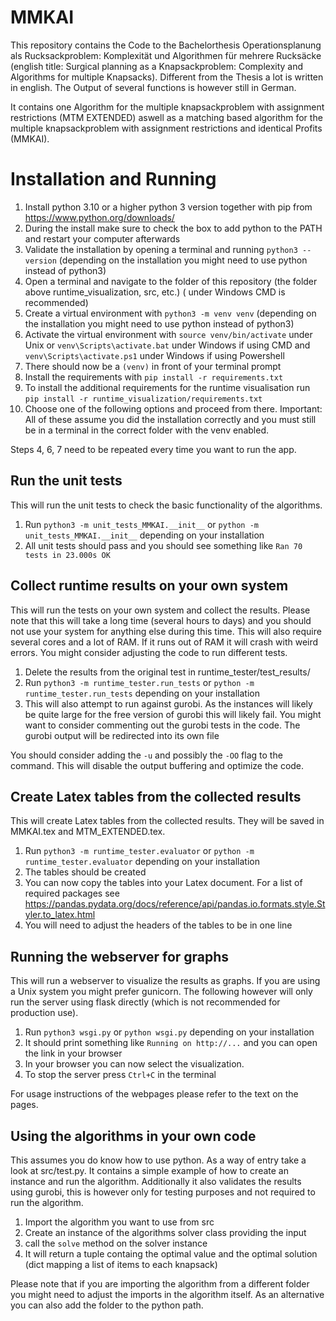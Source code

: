 # MMKAI
This repository contains the Code to the Bachelorthesis Operationsplanung als Rucksackproblem: Komplexität und Algorithmen für mehrere Rucksäcke (english title: Surgical planning as a Knapsackproblem: Complexity and Algorithms for multiple 
Knapsacks). Different from the Thesis a lot is written in english. The Output of several functions is however still in German.

It contains one Algorithm for the multiple knapsackproblem with assignment restrictions (MTM EXTENDED) aswell as a matching based algorithm for the multiple knapsackproblem with assignment restrictions and identical Profits (MMKAI).


# Installation and Running

1. Install python 3.10 or a higher python 3 version together with pip from https://www.python.org/downloads/
2. During the install make sure to check the box to add python to the PATH and restart your computer afterwards
3. Validate the installation by opening a terminal and running `python3 --version` (depending on the installation you
   might need to use python instead of python3)
4. Open a terminal and navigate to the folder of this repository (the folder above runtime_visualization, src, etc.) (
   under Windows CMD is recommended)
5. Create a virtual environment with `python3 -m venv venv` (depending on the installation you might need to use python
   instead of python3)
6. Activate the virtual environment with `source venv/bin/activate` under Unix or `venv\Scripts\activate.bat` under
   Windows if using CMD and `venv\Scripts\activate.ps1` under Windows if using Powershell
7. There should now be a `(venv)` in front of your terminal prompt
8. Install the requirements with `pip install -r requirements.txt`
9. To install the additional requirements for the runtime visualisation
   run `pip install -r runtime_visualization/requirements.txt`
10. Choose one of the following options and proceed from there. Important: All of these assume you did the installation
    correctly and you must still be in a terminal in the correct folder with the venv enabled.

Steps 4, 6, 7 need to be repeated every time you want to run the app.

## Run the unit tests

This will run the unit tests to check the basic functionality of the algorithms.

1. Run `python3 -m unit_tests_MMKAI.__init__` or `python -m unit_tests_MMKAI.__init__` depending on your installation
2. All unit tests should pass and you should see something like `Ran 70 tests in 23.000s OK`

## Collect runtime results on your own system

This will run the tests on your own system and collect the results. Please note that this will take a long time (several
hours to days) and you should not use your system for anything else during this time. This will also require several
cores and a lot of RAM. If it runs out of RAM it will crash with weird errors. You might consider adjusting the code to
run different tests.

1. Delete the results from the original test in runtime_tester/test_results/
2. Run `python3 -m runtime_tester.run_tests` or `python -m runtime_tester.run_tests` depending on your installation
3. This will also attempt to run against gurobi. As the instances will likely be quite large for the free version of
   gurobi this will likely fail. You might want to consider commenting out the gurobi tests in the code. The gurobi
   output will be redirected into its own file

You should consider adding the `-u` and possibly the `-OO` flag to the command. This will disable the output buffering
and optimize the code. 

## Create Latex tables from the collected results

This will create Latex tables from the collected results. They will be saved in MMKAI.tex and
MTM_EXTENDED.tex.

1. Run `python3 -m runtime_tester.evaluator` or `python -m runtime_tester.evaluator` depending on your installation
2. The tables should be created
3. You can now copy the tables into your Latex document. For a list of required packages
   see https://pandas.pydata.org/docs/reference/api/pandas.io.formats.style.Styler.to_latex.html
4. You will need to adjust the headers of the tables to be in one line

## Running the webserver for graphs

This will run a webserver to visualize the results as graphs.
If you are using a Unix system you might prefer gunicorn. The following however will only run the server using flask
directly (which is not recommended for production use).

1. Run `python3 wsgi.py` or `python wsgi.py` depending on your installation
2. It should print something like `Running on http://...` and you can open the link in your browser
3. In your browser you can now select the visualization.
4. To stop the server press `Ctrl+C` in the terminal

For usage instructions of the webpages please refer to the text on the pages.


## Using the algorithms in your own code

This assumes you do know how to use python. As a way of entry take a look at src/test.py. It contains a simple example
of how to create an instance and run the algorithm. Additionally it also validates the results using gurobi, this is 
however only for testing purposes and not required to run the algorithm. 

1. Import the algorithm you want to use from src
2. Create an instance of the algorithms solver class providing the input
3. call the `solve` method on the solver instance
4. It will return a tuple containg the optimal value and the optimal solution (dict mapping a list of items to each
   knapsack)

Please note that if you are importing the algorithm from a different folder you might need to adjust the imports in the
algorithm itself. As an alternative you can also add the folder to the python path.


